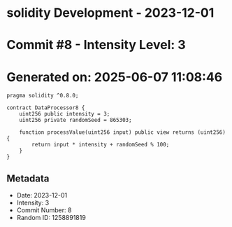 ﻿# solidity Development - 2023-12-01
# Commit #8 - Intensity Level: 3
# Generated on: 2025-06-07 11:08:46
```solidity
pragma solidity ^0.8.0;

contract DataProcessor8 {
    uint256 public intensity = 3;
    uint256 private randomSeed = 865303;

    function processValue(uint256 input) public view returns (uint256) {
        return input * intensity + randomSeed % 100;
    }
}
```
## Metadata
- Date: 2023-12-01
- Intensity: 3
- Commit Number: 8
- Random ID: 1258891819
